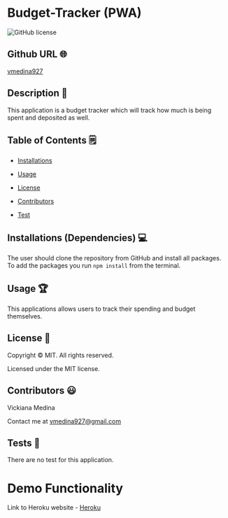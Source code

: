 # Budget-Tracker (PWA)
![GitHub license](https://img.shields.io/badge/license-MIT-yellowgreen.svg)
## Github URL 🌐
[vmedina927](https://github.com/vmedina927/)
## Description 📝
This application is a budget tracker which will track how much is being spent and deposited as well.
## Table of Contents 🗒
* [Installations](#dependencies)
* [Usage](#usage)

* [License](#license)

* [Contributors](#contributors)
* [Test](#test)
## Installations (Dependencies) 💻
The user should clone the repository from GitHub and install all packages.  To add the packages you run `npm install` from the terminal.
## Usage 🏆
This applications allows users to track their spending and budget themselves.
## License 📛
Copyright © MIT. All rights reserved. 
        
Licensed under the MIT license.
## Contributors 😃
Vickiana Medina

Contact me at vmedina927@gmail.com
## Tests 🧪
There are no test for this application.

# Demo Functionality

Link to Heroku website - [Heroku](https://pwa-budget-tracker927.herokuapp.com/)